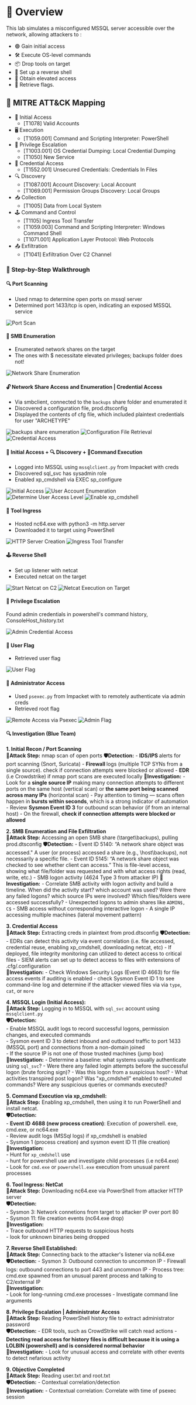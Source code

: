 # 🧠 Overview
This lab simulates a misconfigured MSSQL server accessible over the network, allowing attackers to :

- 🟢 Gain initial access
- 🛠 Execute OS-level commands
- 📦 Drop tools on target
- 📡 Set up a reverse shell 
- 🔐 Obtain elevated access
- 🧾 Retrieve flags.

## 🧭 MITRE ATT&CK Mapping
- 🛂 Initial Access
    - [T1078] Valid Accounts
- 🖥️ Execution
    - [T1059.001] Command and Scripting Interpreter: PowerShell
- 🔼 Privilege Escalation
    - [T1003.001] OS Credential Dumping: Local Credential Dumping
    - [T1050] New Service 
- 🔑 Credential Access
    - [T1552.001] Unsecured Credentials: Credentials In Files
- 🔍 Discovery
    - [T1087.001] Account Discovery: Local Account
    - [T1069.001] Permission Groups Discovery: Local Groups
- 📥 Collection
    - [T1005] Data from Local System
- 🕹️ Command and Control
    - [T1105] Ingress Tool Transfer
    - [T1059.003] Command and Scripting Interpreter: Windows Command Shell
    - [T1071.001] Application Layer Protocol: Web Protocols
- 📤 Exfiltration
    - [T1041] Exfiltration Over C2 Channel


### 🧭 Step-by-Step Walkthrough

#### 🔍 Port Scanning

- Used nmap to determine open ports on mssql server
- Determined port 1433/tcp is open, indicating an exposed MSSQL service

![Port Scan](./screenshots/port%20scanning.png)

#### 📁 SMB Enumeration

- Enumerated network shares on the target
- The ones with $ necessitate elevated privileges; backups folder does not!

![Network Share Enumeration](./screenshots/SMB%20enumeration.png)

#### 🔓 Network Share Access and Enumeration | Credential Access

- Via smbclient, connected to the `backups` share folder and enumerated it
- Discovered a configuration file, prod.dtsconfig
- Displayed the contents of cfg file, which included plaintext credentials for user "ARCHETYPE"

![backups share enumeration](./screenshots/network%20share%20access.png)
![Configuration File Retrieval](./screenshots/configuration%20file%20retrieval.png)
![Credential Access](./screenshots/credential%20access.png)


#### 🛂 Initial Access + 🔍 Discovery + 🧨Command Execution

- Logged into MSSQL using `mssqlclient.py` from Impacket with creds
- Discovered sql_svc has sysadmin role
- Enabled xp_cmdshell via EXEC sp_configure

![Initial Access](./screenshots/initial%20access.png)
![User Account Enumeration](./screenshots/user%20account%20enumeration.png)
![Determine User Access Level](./screenshots/determine%20user%20access%20level%20-%20discovery.png)
![Enable xp_cmdshell](./screenshots/enable%20xp_cmdshell.png)

#### 🚚 Tool Ingress

- Hosted nc64.exe with python3 -m http.server
- Downloaded it to target using PowerShell

![HTTP Server Creation](./screenshots/http%20server%20creation.png)
![Ingress Tool Transfer](./screenshots/ingress%20tool%20transfer.png)

#### 🕹️ Reverse Shell

- Set up listener with netcat
- Executed netcat on the target

![Start Netcat on C2](./screenshots/start%20netcat%20on%20C2.png)
![Netcat Execution on Target](./screenshots/netcat%20execution%20on%20target.png)

#### 🔑 Privilege Escalation

Found admin credentials in powershell's command history, ConsoleHost_history.txt

![Admin Credential Access](./screenshots/admin%20credential%20access.png)

#### 🏁 User Flag

- Retrieved user flag

![User Flag](./screenshots/user%20flag.png)

#### 👑 Administrator Access

- Used `psexec.py` from Impacket with to remotely authenticate via admin creds
- Retrieved root flag

![Remote Access via Psexec](./screenshots/remote%20access%20via%20psexec.png)
![Admin Flag](./screenshots/admin%20flag.png)


#### 🔍 Investigation (Blue Team)

**1. Initial Recon / Port Scanning**    
**📌Attack Step:** nmap scan of open ports
   **🛡️Detection:**
           - <strong> IDS/IPS </strong> alerts for port scanning (Snort, Suricata)
           - <strong> Firewall </strong> logs (multiple TCP SYNs from a single source). check if connection attempts were blocked or allowed
           - **EDR** (i.e Crowdstrike) if nmap port scans are executed locally
    **🔎Investigation:**
           - Look for a **single source IP** making many connection attempts to different ports on the same host (vertical scan) or **the same port being scanned across many IPs** (horizontal scan)
           - Pay attention to timing — scans often happen in **bursts within seconds**, which is a strong indicator of automation
           - Review **Sysmon Event ID 3** for outbound scan behavior (if from an internal host)
           - On the firewall, **check if connection attempts were blocked or allowed**
<br>

**2. SMB Enumeration and File Exfiltration**   
**📌Attack Step:** Accessing an open SMB share (\\target\backups), pulling prod.dtsconfig
   **🛡️Detection:**
           - Event ID 5140: “A network share object was accessed." A user (or process) accessed a share (e.g., \\host\backups), not necessarily a specific file. 
           - Event ID 5145: “A network share object was checked to see whether client can access.”  This is file-level access, showing what file/folder was requested and with what access rights (read, write, etc.)
           - SMB logon activity (4624 Type 3 from attacker IP)
   **🔎Investigation:**
           - Correlate SMB activity with logon activity and build a timeline. When did the activity start? which account was used? Were there any failed logons? which source IPs were involved? Which files/folders were accessed successfully?
          - Unexpected logons to admin shares like `ADMIN$, C$`
          - SMB access without corresponding interactive logon
          - A single IP accessing multiple machines (lateral movement pattern)

**3. Credential Access**  
**📌Attack Step:** Extracting creds in plaintext from prod.dtsconfig
    **🛡️Detection:**
          -  EDRs can detect this activity via event correlation (i.e. file accessed, credential reuse, enabling xp_cmdshell, downloading netcat, etc)
          -  If deployed, file integrity monitoring can utilized to detect access to critical files
          -  SIEM alerts can set up to detect access to files with extensions of .cfg/.configuration         
    **🔎Investigation:**
          - Check Windows Security Logs (Event ID 4663) for file access events if auditing is enabled
          - check Sysmon Event ID 1 to see command-line log and determine if the attacker viewed files via via `type`, `cat`, or `more`  

**4. MSSQL Login (Initial Access):**  
**📌Attack Step:** Logging in to MSSQL with `sql_svc` account using `mssqlclient.py`  
    **🛡️Detection:**  
           -  Enable MSSQL audit logs to record successful logons, permission changes, and executed commands  
           -  Sysmon event ID 3 to detect inbound and outbound traffic to port 1433 (MSSQL port) and connections from a non-domain joined  
           -  If the source IP is not one of those trusted machines (jump box)  
    **🔎Investigation:**
           - Determine a baseline: what systems usually authenticate using `sql_svc`? 
           - Were there any failed login attempts before the successful logon (brute forcing sign)?
           - Was this logon from a suspicious host?
           - What activities transpired post logon? Was "xp_cmdshell" enabled to executed commands? Were any suspicious queries or commands executed?

**5. Command Execution via xp_cmdshell:**  
**📌Attack Step:**  Enabling xp_cmdshell, then using it to run PowerShell and install netcat.  
 **🛡️Detection:**  
    - **Event ID 4688 (new process creation)**: Execution of powershell. exe, cmd.exe, or nc64.exe   
    - Review audit logs (MSSql logs) if xp_cmdshell is enabled  
    - Sysmon 1 (process creation) and sysmon event ID 11 (file creation)  
 **🔎Investigation:**  
    - Hunt for `xp_cmdshell` use   
    - hunt for powershell use and investigate child processes (i.e nc64.exe)    
    - Look for `cmd.exe` or `powershell.exe` execution from unusual parent processes    

**6. Tool Ingress: NetCat**  
**📌Attack Step:** Downloading nc64.exe via PowerShell from attacker HTTP server  
  **🛡️Detection:**  
    - Sysmon 3: Network connetions from target to attacker IP over port 80  
    - Sysmon 11: file creation events (nc64.exe drop)  
  **🔎Investigation:**  
    - Trace outbound HTTP requests to suspicious hosts  
    - look for unknown binaries being dropped   

**7. Reverse Shell Established:**  
**📌Attack Step:** Connecting back to the attacker's listener via nc64.exe  
  **🛡️Detection:**
    - Sysmon 3: Outbound connection to uncommon IP
    - Firewall logs: outbound connections to port 443 and uncommon IP
    - Process tree: cmd.exe spawned from an unusual parent process and talking to C2/external IP  
  **🔎Investigation:**   
    - Look for long-running cmd.exe processes
    - Investigate command line arguments

**8. Privilege Escalation | Administrator Access**    
**📌Attack Step:** Reading PowerShell history file to extract administrator password  
  **🛡️Detection:**
    - EDR tools, such as CrowdStrike will catch read actions
    - **Detecting read access for history files is difficult because it is using a LOLBIN (powershell) and is considered normal behavior**  
  **🔎Investigation:**
    - Look for unusual access and correlate with other events to detect nefarious activity  

**9. Objective Completed**  
**📌Attack Step:** Reading user.txt and root.txt  
  **🛡️Detection:**
    - Contextual correlation/detection  
  **🔎Investigation:**
    - Contextual correlation: Correlate with time of psexec session
